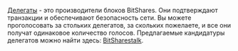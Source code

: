 [Делегаты](introduction/witness) - это производители блоков BitShares. Они подтверждают транзакции и обеспечивают безопасность сети. Вы можете проголосовать за стольких делегатов, за скольких пожелаете, и все они получат одинаковое количество голосов. Предлагаемые кандидатуры делегатов можно найти здесь: [BitSharestalk](https://bitsharestalk.org/index.php/board,61.0.html).